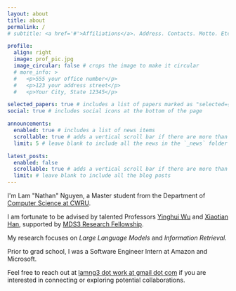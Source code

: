 ```yaml
---
layout: about
title: about
permalink: /
# subtitle: <a href='#'>Affiliations</a>. Address. Contacts. Motto. Etc.

profile:
  align: right
  image: prof_pic.jpg
  image_circular: false # crops the image to make it circular
  # more_info: >
  #   <p>555 your office number</p>
  #   <p>123 your address street</p>
  #   <p>Your City, State 12345</p>

selected_papers: true # includes a list of papers marked as "selected={true}"
social: true # includes social icons at the bottom of the page

announcements:
  enabled: true # includes a list of news items
  scrollable: true # adds a vertical scroll bar if there are more than 3 news items
  limit: 5 # leave blank to include all the news in the `_news` folder

latest_posts:
  enabled: false
  scrollable: true # adds a vertical scroll bar if there are more than 3 new posts items
  limit: # leave blank to include all the blog posts
---
```


I'm Lam "Nathan" Nguyen, a Master student from the Department of [Computer Science at CWRU]().

I am fortunate to be advised by talented Professors [Yinghui Wu](https://yinghwu.github.io) and [Xiaotian Han](https://ahxt.github.io), supported by [MDS3 Research Fellowship](https://mds3-coe.com/students/). 

My research focuses on *Large Language Models* and *Information Retrieval*.

Prior to grad school, I was a Software Engineer Intern at Amazon and Microsoft.

Feel free to reach out at [lamng3 dot work at gmail dot com](mailto:lamng3.work@gmail.com) if you are interested in connecting or exploring potential collaborations.
